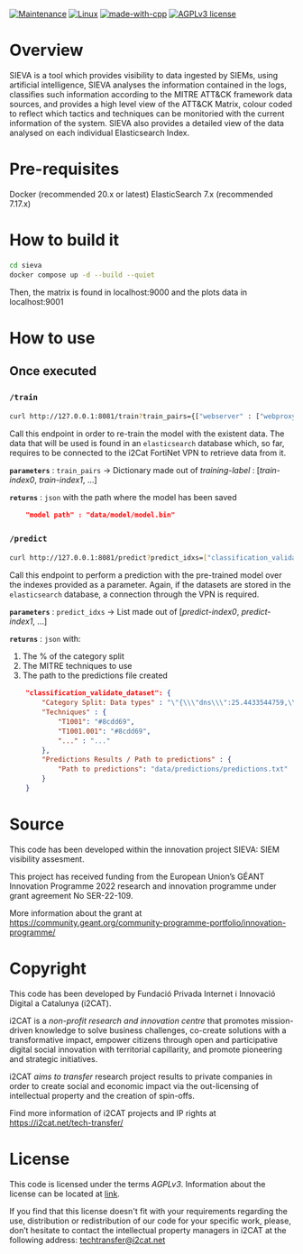<div style="display: flex; justify-content: space-between;">
  <div style="position: relative;">
    <img src="https://wikifab.org/images/b/b6/Group-i2CAT_logo-color-alta.jpg" style="width: 25%; height: 25%; position: absolute; left: 0;">
  </div>
  <div style="position: relative;">
    <img src="https://github.com/Fundacio-i2CAT/SIEVA/blob/master/logo.PNG" style="width: 25%; height: 25%; position: absolute; right: 0;">
  </div>
</div>



[![Maintenance](https://img.shields.io/badge/Status-Maintained-green.svg)]()
[![Linux](https://svgshare.com/i/Zhy.svg)](https://www.linux.org/pages/download/)
[![made-with-cpp](https://img.shields.io/badge/Made%20with-Python-blue)](https://www.python.org/)
[![AGPLv3 license](https://img.shields.io/badge/License-AGPLv3-blue.svg)](https://www.gnu.org/licenses/agpl-3.0.html)


# Overview

SIEVA is a tool which provides visibility to data ingested by SIEMs, using artificial intelligence, SIEVA analyses the information contained in the logs, classifies such information according to the MITRE ATT&CK framework data sources, and provides a high level view of the ATT&CK Matrix, colour coded to reflect which tactics and techniques can be monitoried with the current information of the system. SIEVA also provides a detailed view of the data analysed on each individual Elasticsearch Index.

# Pre-requisites

Docker (recommended 20.x or latest)
ElasticSearch 7.x (recommended 7.17.x)


# How to build it

``` bash
cd sieva
docker compose up -d --build --quiet
```

Then, the matrix is found in localhost:9000 and the plots data in localhost:9001


# How to use

## Once executed

### `/train`

```bash
curl http://127.0.0.1:8081/train?train_pairs={["webserver" : ["webproxy-squid", "webserver-generic", "webserver-nginx"]]}
```

Call this endpoint in order to re-train the model with the existent data. The data that will be used is found in an `elasticsearch` database which, so far, requires to be connected to the i2Cat FortiNet VPN to retrieve data from it.

**`parameters`** : `train_pairs` -> Dictionary made out of _training-label_ : [_train-index0_, _train-index1_, ...]

**`returns`** : `json` with the path where the model has been saved

```json
    "model path" : "data/model/model.bin"
```


### `/predict`

```bash
curl http://127.0.0.1:8081/predict?predict_idxs=["classification_validate_dataset"]
```

Call this endpoint to perform a prediction with the pre-trained model over the indexes provided as a parameter. Again, if the datasets are stored in the `elasticsearch` database, a connection through the VPN is required.

**`parameters`** : `predict_idxs` -> List made out of [_predict-index0_, _predict-index1_, ...]

**`returns`** : `json` with:

1. The \% of the category split
2. The MITRE techniques to use
3. The path to the predictions file created

```json
    "classification_validate_dataset": {
        "Category Split: Data types" : "\"{\\\"dns\\\":25.4433544759,\\\"webserver\\\":24.3785048969,\\\"evtx\\\":23.0140914828,\\\"firewall\\\":13.7913198383,\\\"identity\\\":12.6204246617,\\\"dhcp\\\":0.7523046444}\"",
        "Techniques" : {
            "T1001": "#8cdd69",
            "T1001.001": "#8cdd69",
            "..." : "..."
        },
        "Predictions Results / Path to predictions" : {
            "Path to predictions": "data/predictions/predictions.txt"
        }
    }
```




# Source

This code has been developed within the innovation project SIEVA: SIEM visibility assesment.

This project has received funding from the European Union’s GÉANT Innovation Programme 2022 research and innovation programme under grant agreement No SER-22-109. 

More information about the grant at https://community.geant.org/community-programme-portfolio/innovation-programme/

# Copyright

This code has been developed by Fundació Privada Internet i Innovació Digital a Catalunya (i2CAT).

i2CAT is a *non-profit research and innovation centre* that  promotes mission-driven knowledge to solve business challenges, co-create solutions with a transformative impact, empower citizens through open and participative digital social innovation with territorial capillarity, and promote pioneering and strategic initiatives.

i2CAT *aims to transfer* research project results to private companies in order to create social and economic impact via the out-licensing of intellectual property and the creation of spin-offs.

Find more information of i2CAT projects and IP rights at https://i2cat.net/tech-transfer/

# License

This code is licensed under the terms *AGPLv3*. Information about the license can be located at [link](https://www.gnu.org/licenses/agpl-3.0.html).

If you find that this license doesn't fit with your requirements regarding the use, distribution or redistribution of our code for your specific work, please, don’t hesitate to contact the intellectual property managers in i2CAT at the following address: techtransfer@i2cat.net
